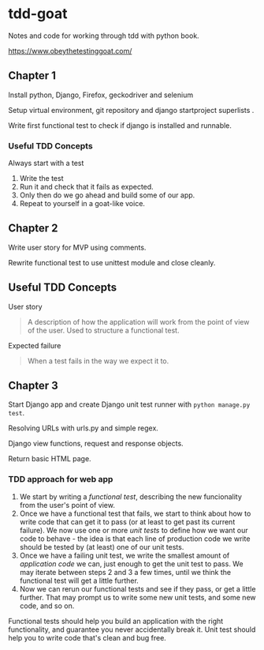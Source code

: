 # tdd-goat

Notes and code for working through tdd with python book.

https://www.obeythetestinggoat.com/

## Chapter 1

Install python, Django, Firefox, geckodriver and selenium

Setup virtual environment, git repository and django startproject superlists .

Write first functional test to check if django is installed and runnable.

### Useful TDD Concepts

Always start with a test

1. Write the test
2. Run it and check that it fails as expected.
3. Only then do we go ahead and build some of our app.
4. Repeat to yourself in a goat-like voice.

## Chapter 2

Write user story for MVP using comments.

Rewrite functional test to use unittest module and close cleanly.

## Useful TDD Concepts

User story

> A description of how the application will work from the point of view of the user. Used to structure a functional test.

Expected failure

> When a test fails in the way we expect it to.

## Chapter 3

Start Django app and create Django unit test runner with `python manage.py test`.

Resolving URLs with urls.py and simple regex.

Django view functions, request and response objects. 

Return basic HTML page.

### TDD approach for web app

1. We start by writing a *functional test*, describing the new funcionality from the user's point of view.
2. Once we have a functional test that fails, we start to think about how to write code that can get it to pass (or at least to get past its current failure). We now use one or more *unit tests* to define how we want our code to behave - the idea is that each line of production code we write should be tested by (at least) one of our unit tests.
3. Once we have a failing unit test, we write the smallest amount of *application code* we can, just enough to get the unit test to pass. We may iterate between steps 2 and 3 a few times, until we think the functional test will get a little further.
4. Now we can rerun our functional tests and see if they pass, or get a little further. That may prompt us to write some new unit tests, and some new code, and so on.

Functional tests should help you build an application with the right functionality, and guarantee you never accidentally break it. Unit test should help you to write code that's clean and bug free.

